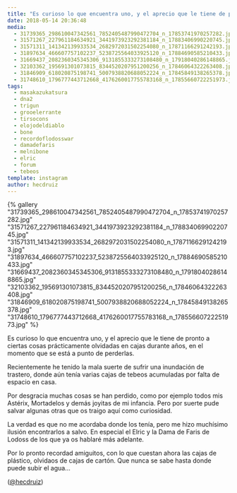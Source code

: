 ```yaml
---
title: "Es curioso lo que encuentra uno, y el aprecio que le tiene de pronto a ciertas cosas prácticamente olvidadas en cajas durante años, en el momento que se está a punto de perderlas"
date: 2018-05-14 20:36:48
media: 
  - 31739365_298610047342561_7852405487990472704_n_17853741970257282.jpg
  - 31571267_227961184634921_3441973923292381184_n_17883406990220745.jpg
  - 31571311_141342139933534_2682972031502254080_n_17871166291242193.jpg
  - 31897634_466607757102237_5238725564033925120_n_17884690585210433.jpg
  - 31669437_2082360345345306_9131855333273108480_n_17918040286148865.jpg
  - 32103362_195691301073815_8344520207951200256_n_17846064322263408.jpg
  - 31846909_618020875198741_5007938820688052224_n_17845849138265378.jpg
  - 31748610_1796777443712668_4176260017755783168_n_17855660722251973.jpg
tags: 
  - masakazukatsura
  - dna2
  - trigun
  - grooelerrante
  - tirsocons
  - elojodeldiablo
  - bone
  - recordoflodosswar
  - damadefaris
  - melnibone
  - elric
  - forum
  - tebeos
template: instagram
author: hecdruiz
---
```


{% gallery "31739365_298610047342561_7852405487990472704_n_17853741970257282.jpg" "31571267_227961184634921_3441973923292381184_n_17883406990220745.jpg" "31571311_141342139933534_2682972031502254080_n_17871166291242193.jpg" "31897634_466607757102237_5238725564033925120_n_17884690585210433.jpg" "31669437_2082360345345306_9131855333273108480_n_17918040286148865.jpg" "32103362_195691301073815_8344520207951200256_n_17846064322263408.jpg" "31846909_618020875198741_5007938820688052224_n_17845849138265378.jpg" "31748610_1796777443712668_4176260017755783168_n_17855660722251973.jpg" %}

Es curioso lo que encuentra uno, y el aprecio que le tiene de pronto a ciertas cosas prácticamente olvidadas en cajas durante años, en el momento que se está a punto de perderlas.

Recientemente he tenido la mala suerte de sufrir una inundación de trastero, donde aún tenía varias cajas de tebeos acumuladas por falta de espacio en casa.

Por desgracia muchas cosas se han perdido, como por ejemplo todos mis Astérix, Mortadelos y demás joyitas de mi infancia. Pero por suerte pude salvar algunas otras que os traigo aquí como curiosidad.

La verdad es que no me acordaba donde los tenía, pero me hizo muchísimo ilusión encontrarlos a salvo. En especial el Elric y la Dama de Faris de Lodoss de los que ya os hablaré más adelante.

Por lo pronto recordad amiguitos, con lo que cuestan ahora las cajas de plástico, olvidaos de cajas de cartón. Que nunca se sabe hasta donde puede subir el agua...

([@hecdruiz](https://instagram.com/hecdruiz))
